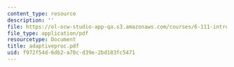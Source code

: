 ```yaml
---
content_type: resource
description: ''
file: https://ol-ocw-studio-app-qa.s3.amazonaws.com/courses/6-111-introductory-digital-systems-laboratory-fall-2002/f972f54d6db2a70cd39e2bd183fc5471_adaptiveproc.pdf
file_type: application/pdf
resourcetype: Document
title: adaptiveproc.pdf
uid: f972f54d-6db2-a70c-d39e-2bd183fc5471
---
```


